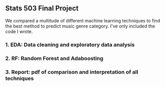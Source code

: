 ## Stats 503 Final Project

We compared a multitude of different machine learning techniques to find the best method to predict music genre category. I've only included the code I wrote.

### 1. EDA: Data cleaning and exploratory data analysis

### 2. RF: Random Forest and Adaboosting

### 3. Report: pdf of comparison and interpretation of all techniques
